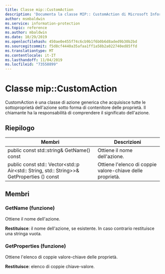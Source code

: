 ```yaml
---
title: Classe mip::CustomAction
description: 'Documenta la classe MIP:: CustomAction di Microsoft Information Protection (MIP) SDK.'
author: msmbaldwin
ms.service: information-protection
ms.topic: reference
ms.author: mbaldwin
ms.date: 10/29/2019
ms.openlocfilehash: 450ae0e455f74c6cb9b1f6b0b6d8aded9b30b2bd
ms.sourcegitcommit: f5d8cf4440a35afaa1ff1a58b2a022740ed85ffd
ms.translationtype: MT
ms.contentlocale: it-IT
ms.lasthandoff: 11/04/2019
ms.locfileid: "73558899"
---
```

# <a name="class-mipcustomaction"></a>Classe mip::CustomAction 
CustomAction è una classe di azione generica che acquisisce tutte le sottoproprietà dell'azione sotto forma di contenitore delle proprietà. Il chiamante ha la responsabilità di comprendere il significato dell'azione.
  
## <a name="summary"></a>Riepilogo
 Membri                        | Descrizioni                                
--------------------------------|---------------------------------------------
public const std::string& GetName() const  |  Ottiene il nome dell'azione.
public const std:: Vector\<std::p Air\<std:: String, std:: String\>\>& GetProperties () const  |  Ottiene l'elenco di coppie valore-chiave delle proprietà.
  
## <a name="members"></a>Membri
  
### <a name="getname-function"></a>GetName (funzione)
Ottiene il nome dell'azione.

  
**Restituisce**: il nome dell'azione, se esistente. In caso contrario restituisce una stringa vuota.
  
### <a name="getproperties-function"></a>GetProperties (funzione)
Ottiene l'elenco di coppie valore-chiave delle proprietà.

  
**Restituisce**: elenco di coppie chiave-valore.